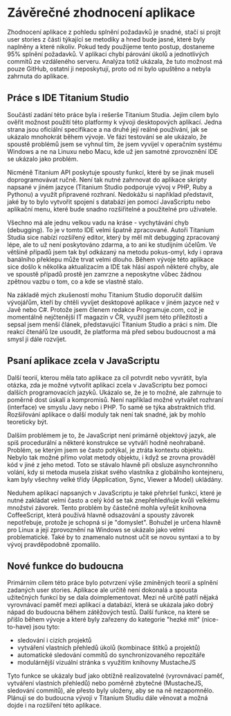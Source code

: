 # Závěrečné zhodnocení aplikace #
Zhodnocení aplikace z pohledu splnění požadavků je snadné, stačí si projít user stories z části týkající se metodiky a hned bude jasné, které byly naplněny a které nikoliv. Pokud tedy použijeme tento postup, dostaneme 95% splnění požadavků. V aplikaci chybí párování úkolů a jednotlivých commitů ze vzdáleného serveru. Analýza totiž ukázala, že tuto možnost má pouze GitHub, ostatní ji neposkytují, proto od ní bylo upuštěno a nebyla zahrnuta do aplikace.

## Práce s IDE Titanium Studio ##
Součástí zadání této práce byla i rešerše Titanium Studia. Jejím cílem bylo ověřit možnost použití této platformy k vývoji desktopových aplikací. Jedna strana jsou oficiální specifikace a na druhé její reálné používání, jak se ukázalo mnohokrát během vývoje. Ve fázi testování se ale ukázalo, že spoustě problémů jsem se vyhnul tím, že jsem vyvíjel v operačním systému Windows a ne na Linuxu nebo Macu, kde už jen samotné zprovoznění IDE se ukázalo jako problém.

Nicméně Titanium API poskytuje spousty funkcí, které by se jinak museli doprogramovávat ručně. Není tak nutné zahrnovat do aplikace skripty napsané v jiném jazyce (Titanium Studio podporuje vývoj v PHP, Ruby a Pythonu) a využít připravené rozhraní. Nedokážu si například představit, jaké by to bylo vytvořit spojení s databází jen pomocí JavaScriptu nebo aplikační menu, které bude snadno rozšiřitelné a použitelné pro uživatele.

Všechno má ale jednu velkou vadu na kráse - vychytávání chyb (debugging). To je v tomto IDE velmi špatně zpracované. Autoři Titanium Studia sice nabízí rozšířený editor, který by měl mít debugging zpracovaný lépe, ale to už není poskytováno zdarma, a to ani ke studijním účelům. Ve většině případů jsem tak byl odkázaný na metodu pokus-omyl, kdy i oprava banálního překlepu může trvat velmi dlouho. Během vývoje této aplikace sice došlo k několika aktualizacím a IDE tak hlásí aspoň některé chyby, ale ve spoustě případů prostě jen zamrzne a neposkytne vůbec žádnou zpětnou vazbu o tom, co a kde se vlastně stalo.

Na základě mých zkušeností mohu Titanium Studio doporučit dalším vývojářům, kteří by chtěli vyvíjet desktopové aplikace v jiném jazyce než v Javě nebo C#. Protože jsem členem redakce Programuje.com, což je momentálně nejčtenější IT magazín v ČR, využil jsem této příležitosti a sepsal jsem menší článek, představující Titanium Studio a práci s ním. Dle reakcí čtenářů lze usoudit, že platforma má před sebou budoucnost a má smysl ji dále rozvíjet.

## Psaní aplikace zcela v JavaScriptu ##
Další teorií, kterou měla tato aplikace za cíl potvrdit nebo vyvrátit, byla otázka, zda je možné vytvořit aplikaci zcela v JavaScriptu bez pomoci dalších programovacích jazyků. Ukázalo se, že je to možné, ale zahrnuje to poměrně dost úskalí a kompromisů. Není například možné vytvářet rozhraní (interface) ve smyslu Javy nebo i PHP. To samé se týka abstraktních tříd. Rozšiřování aplikace o další moduly tak není tak snadné, jak by mohlo teoreticky být.

Dalším problémem je to, že JavaScript není primárně objektový jazyk, ale spíš procedurální a některé konstrukce se vytváří hodně neohrabaně. Problém, se kterým jsem se často potýkal, je ztráta kontextu objektu. Nebylo tak možné přímo volat metody objektu, i když se zrovna prováděl kód v jiné z jeho metod. Toto se stávalo hlavně při obsluze asynchronního volání, kdy si metoda musela získat svého vlastníka z globálního kontejneru, kam byly všechny velké třídy (Application, Sync, Viewer a Model) ukládány.

Neduhem aplikací napsaných v JavaScriptu je také přehršel funkcí, které je nutné zakládat velmi často a celý kód se tak znepřehledňuje kvůli velkému množství závorek. Tento problém by částečně mohla vyřešit knihovna CoffeeScript, která používá hlavně odsazování a spousty závorek nepotřebuje, protože je schopná si je "domyslet". Bohužel je určena hlavně pro Linux a její zprovoznění na Windows se ukázalo jako velmi problematické. Také by to znamenalo nutnost učit se novou syntaxi a to by vývoj pravděpodobně zpomalilo.

## Nové funkce do budoucna ##
Primárním cílem této práce bylo potvrzení výše zmíněných teorií a splnění zadaných user stories. Aplikace ale určitě není dokonalá a spousta užitečných funkcí by se dala doimplementovat. Mezi ně určitě patří nějaká vyrovnávací paměť mezi aplikací a databází, která se ukázala jako dobrý nápad do budoucna během zátěžových testů. Další funkce, na které se přišlo během vývoje a které byly zařezeny do kategorie "hezké mít" (nice-to-have) jsou tyto:

* sledování i cizích projektů
* vytváření vlastních přehledů úkolů (kombinace štítků a projektů)
* automatické sledování commitů do synchronizovaného repozitáře
* modulárnější vizuální stránka s využitím knihovny MustacheJS

Tyto funkce se ukázaly buď jako obtížně realizovatelné (vyrovnávací paměť, vytváření vlastních přehledů) nebo poměrně zbytečné (MustacheJS, sledování commitů), ale přesto byly uloženy, aby se na ně nezapomnělo. Plánuji se do budoucna vývoji v Titanium Studiu dále věnovat a možná dojde i na rozšíření této aplikace.